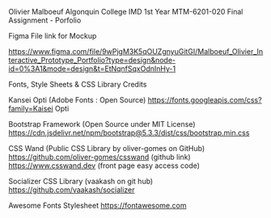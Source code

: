 Olivier Malboeuf
Algonquin College IMD 1st Year
MTM-6201-020 Final Assignment - Porfolio

Figma File link for Mockup

https://www.figma.com/file/9wPjgM3K5qOUZgnyuGitGI/Malboeuf_Olivier_Interactive_Prototype_Portfolio?type=design&node-id=0%3A1&mode=design&t=EtNqnfSqxOdnInHy-1

Fonts, Style Sheets & CSS Library Credits

Kansei Opti (Adobe Fonts : Open Source)
https://fonts.googleapis.com/css?family=Kaisei Opti

Bootstrap Framework (Open Source under MIT License)
https://cdn.jsdelivr.net/npm/bootstrap@5.3.3/dist/css/bootstrap.min.css

CSS Wand (Public CSS Library by oliver-gomes on GitHub)
https://github.com/oliver-gomes/csswand (github link)
https://www.csswand.dev (front page easy access code)

Socializer CSS Library (vaakash on git hub)
https://github.com/vaakash/socializer

Awesome Fonts Stylesheet
https://fontawesome.com
